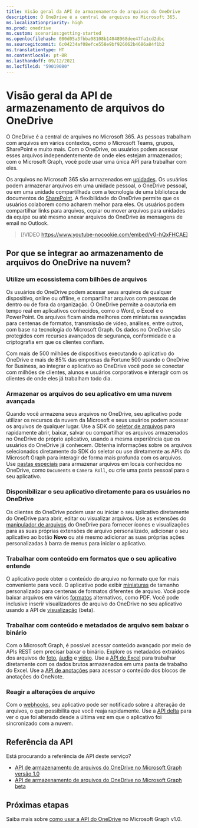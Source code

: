 ```yaml
---
title: Visão geral da API de armazenamento de arquivos do OneDrive
description: O OneDrive é a central de arquivos no Microsoft 365.
ms.localizationpriority: high
ms.prod: onedrive
ms.custom: scenarios:getting-started
ms.openlocfilehash: 080d05a3fbba08108b14048968dee47fa1cd2dbc
ms.sourcegitcommit: 6c04234af08efce558e9bf926062b4686a84f1b2
ms.translationtype: HT
ms.contentlocale: pt-BR
ms.lasthandoff: 09/12/2021
ms.locfileid: "59019080"
---
```

# <a name="onedrive-file-storage-api-overview"></a>Visão geral da API de armazenamento de arquivos do OneDrive

O OneDrive é a central de arquivos no Microsoft 365.
As pessoas trabalham com arquivos em vários contextos, como o Microsoft Teams, grupos, SharePoint e muito mais.
Com o OneDrive, os usuários podem acessar esses arquivos independentemente de onde eles estejam armazenados; com o Microsoft Graph, você pode usar uma única API para trabalhar com eles.

Os arquivos no Microsoft 365 são armazenados em [unidades][Drive API].
Os usuários podem armazenar arquivos em uma unidade pessoal, o OneDrive pessoal, ou em uma unidade compartilhada com a tecnologia de uma biblioteca de documentos do [SharePoint][].
A flexibilidade do OneDrive permite que os usuários colaborem como acharem melhor para eles.
Os usuários podem compartilhar links para arquivos, copiar ou mover arquivos para unidades da equipe ou até mesmo anexar arquivos do OneDrive às mensagens de email no Outlook.

> [!VIDEO https://www.youtube-nocookie.com/embed/vG-hQxFHCAE]

## <a name="why-integrate-with-onedrive-file-storage-in-the-cloud"></a>Por que se integrar ao armazenamento de arquivos do OneDrive na nuvem?

### <a name="tap-into-an-ecosystem-with-billions-of-files"></a>Utilize um ecossistema com bilhões de arquivos

Os usuários do OneDrive podem acessar seus arquivos de qualquer dispositivo, online ou offline, e compartilhar arquivos com pessoas de dentro ou de fora da organização.
O OneDrive permite a coautoria em tempo real em aplicativos conhecidos, como o Word, o Excel e o PowerPoint.
Os arquivos ficam ainda melhores com miniaturas avançadas para centenas de formatos, transmissão de vídeo, análises, entre outros, com base na tecnologia do Microsoft Graph.
Os dados no OneDrive são protegidos com recursos avançados de segurança, conformidade e a criptografia em que os clientes confiam.

Com mais de 500 milhões de dispositivos executando o aplicativo do OneDrive e mais de 85% das empresas da Fortune 500 usando o OneDrive for Business, ao integrar o aplicativo ao OneDrive você pode se conectar com milhões de clientes, alunos e usuários corporativos e interagir com os clientes de onde eles já trabalham todo dia.

### <a name="store-your-apps-files-in-a-powerful-cloud"></a>Armazenar os arquivos do seu aplicativo em uma nuvem avançada

Quando você armazena seus arquivos no OneDrive, seu aplicativo pode utilizar os recursos da nuvem da Microsoft e seus usuários podem acessar os arquivos de qualquer lugar.
Use a SDK do [seletor de arquivos][] para rapidamente abrir, baixar, salvar ou compartilhar os arquivos armazenados no OneDrive do próprio aplicativo, usando a mesma experiência que os usuários do OneDrive já conhecem.
Obtenha informações sobre os arquivos selecionados diretamente do SDK do seletor ou use diretamente as APIs do Microsoft Graph para interagir de forma mais profunda com os arquivos.
Use [pastas especiais][] para armazenar arquivos em locais conhecidos no OneDrive, como `Documents` e `Camera Roll`, ou crie uma pasta pessoal para o seu aplicativo.

### <a name="bring-your-app-straight-to-users-within-onedrive"></a>Disponibilizar o seu aplicativo diretamente para os usuários no OneDrive

Os clientes do OneDrive podem usar ou iniciar o seu aplicativo diretamente do OneDrive para abrir, editar ou visualizar arquivos.
Use as extensões do [manipulador de arquivos][] do OneDrive para fornecer ícones e visualizações para as suas próprias extensões de arquivo personalizado, adicionar o seu aplicativo ao botão **Novo** ou até mesmo adicionar as suas próprias ações personalizadas à barra de menus para iniciar o aplicativo.

### <a name="work-with-content-in-formats-your-app-understands"></a>Trabalhar com conteúdo em formatos que o seu aplicativo entende

O aplicativo pode obter o conteúdo do arquivo no formato que for mais conveniente para você.
O aplicativo pode exibir [miniaturas][] de tamanho personalizado para centenas de formatos diferentes de arquivo.
Você pode baixar arquivos em vários [formatos][] alternativos, como PDF.
Você pode inclusive inserir visualizadores de arquivo do OneDrive no seu aplicativo usando a API de [visualização][] (beta).

### <a name="work-with-file-content-and-metadata-without-downloading-the-binary"></a>Trabalhar com conteúdo e metadados de arquivo sem baixar o binário

Com o Microsoft Graph, é possível acessar conteúdo avançado por meio de APIs REST sem precisar baixar o binário.
Explore os metadados extraídos dos arquivos de [foto][], [áudio][] e [vídeo][].
Use a [API do Excel][] para trabalhar diretamente com os dados brutos armazenados em uma pasta de trabalho do Excel.
Use a [API de anotações][] para acessar o conteúdo dos blocos de anotações do OneNote.

### <a name="react-to-file-changes"></a>Reagir a alterações de arquivo

Com o [webhooks][], seu aplicativo pode ser notificado sobre a alteração de arquivos, o que possibilita que você reaja rapidamente.
Use a [API delta][] para ver o que foi alterado desde a última vez em que o aplicativo foi sincronizado com a nuvem.

## <a name="api-reference"></a>Referência da API
Está procurando a referência de API deste serviço?

- [API de armazenamento de arquivos do OneDrive no Microsoft Graph versão 1.0](/graph/api/resources/onedrive?view=graph-rest-1.0)
- [API de armazenamento de arquivos do OneDrive no Microsoft Graph beta](/graph/api/resources/onedrive?view=graph-rest-beta)

## <a name="next-steps"></a>Próximas etapas

Saiba mais sobre [como usar a API do OneDrive][Drive API] no Microsoft Graph v1.0.

[SharePoint]: sharepoint-concept-overview.md
[seletor de arquivos]: https://dev.onedrive.com/sdk/js-v72/js-picker-overview.htm
[manipulador de arquivos]: /onedrive/developer/file-handlers
[pastas especiais]: /graph/api/drive-get-specialfolder?view=graph-rest-1.0
[API de anotações]: integrate-with-onenote.md
[API do Excel]: /graph/api/resources/excel?view=graph-rest-1.0
[REST API]: /graph/api/resources/onedrive?view=graph-rest-1.0
[API delta]: /graph/api/driveitem-delta?view=graph-rest-1.0
[vídeo]: /graph/api/resources/video?view=graph-rest-1.0
[foto]: /graph/api/resources/photo?view=graph-rest-1.0
[áudio]: /graph/api/resources/audio?view=graph-rest-1.0
[formatos]: /graph/api/driveitem-get-content-format?view=graph-rest-1.0
[miniaturas]: /graph/api/driveitem-list-thumbnails?view=graph-rest-1.0
[visualização]: /graph/api/driveitem-preview?view=graph-rest-beta
[webhooks]: /graph/api/resources/webhooks?view=graph-rest-1.0
[Drive API]: /graph/api/resources/onedrive?view=graph-rest-1.0
